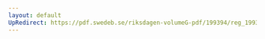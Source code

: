 ```yaml
---
layout: default
UpRedirect: https://pdf.swedeb.se/riksdagen-volumeG-pdf/199394/reg_199394_AU/reg_199394_AU_0001.pdf
---
```

